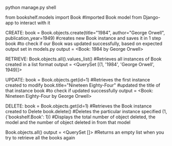 python manage.py shell


from bookshelf.models import Book  	#Imported Book model from Django-app to interact with it

CREATE:
book = Book.objects.create(title="1984", author="George Orwell", publication_year=1949) 	#creates new Book instance and saves it in 1 step
book 	#to check if our Book was updated successfully, based on expected output set in models.py
output = <Book: 1984 by George Orwell>

RETRIEVE:
Book.objects.all().values_list()  	#Retrieves all instances of Book created in a list format
output = <QuerySet [(1, '1984', 'George Orwell', 1949)]>

UPDATE:
book = Book.objects.get(id=1)		#Retrieves the first instance created to modify
book.title="Nineteen Eighty-Four"	#updated the title of that instance
book					#to check if updated successfully
output = <Book: Nineteen Eighty-Four by George Orwell>

DELETE:
book = Book.objects.get(id=1)		#Retrieves the Book instance created to Delete
book.delete()				#Deletes the particular instance specified
(1, {'bookshelf.Book': 1})		#Displays the total number of object deleted, the model and the number of object deleted in from that model

Book.objects.all()
output = <QuerySet []>			#Returns an empty list when you try to retrieve all the books again

